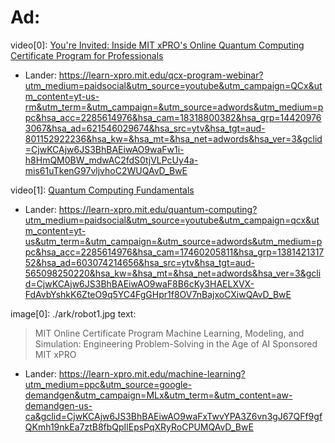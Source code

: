 # Ad:
video[0]: [You're Invited: Inside MIT xPRO's Online Quantum Computing Certificate Program for Professionals](https://youtu.be/KNKvNBPCfc0)
- Lander: https://learn-xpro.mit.edu/qcx-program-webinar?utm_medium=paidsocial&utm_source=youtube&utm_campaign=QCx&utm_content=yt-us-rm&utm_term=&utm_campaign=&utm_source=adwords&utm_medium=ppc&hsa_acc=2285614976&hsa_cam=18318800382&hsa_grp=144209763067&hsa_ad=621546029674&hsa_src=ytv&hsa_tgt=aud-801152922236&hsa_kw=&hsa_mt=&hsa_net=adwords&hsa_ver=3&gclid=CjwKCAjw6JS3BhBAEiwAO9waFw1i-h8HmQM0BW_mdwAC2fdS0tjVLPcUy4a-mis61uTkenG97vljvhoC2WUQAvD_BwE

video[1]: [Quantum Computing Fundamentals](https://youtu.be/aeDbYuJyXr8)
- Lander: https://learn-xpro.mit.edu/quantum-computing?utm_medium=paidsocial&utm_source=youtube&utm_campaign=qcx&utm_content=yt-us&utm_term=&utm_campaign=&utm_source=adwords&utm_medium=ppc&hsa_acc=2285614976&hsa_cam=17460205811&hsa_grp=138142131752&hsa_ad=603074214656&hsa_src=ytv&hsa_tgt=aud-565098250220&hsa_kw=&hsa_mt=&hsa_net=adwords&hsa_ver=3&gclid=CjwKCAjw6JS3BhBAEiwAO9waF8B6cKy3HAELXVX-FdAvbYshkK6ZteO9q5YC4FgGHpr1f8OV7nBajxoCXiwQAvD_BwE

image[0]: ./ark/robot1.jpg
text:
>MIT Online Certificate Program
>Machine Learning, Modeling, and Simulation: Engineering Problem-Solving in the Age of AI
>Sponsored
>MIT xPRO
- Lander: https://learn-xpro.mit.edu/machine-learning?utm_medium=ppc&utm_source=google-demandgen&utm_campaign=MLx&utm_term=&utm_content=aw-demandgen-us-ca&gclid=CjwKCAjw6JS3BhBAEiwAO9waFxTwvYPA3Z6vn3gJ67QFf9gfQKmh19nkEa7ztB8fbQpIlEpsPqXRyRoCPUMQAvD_BwE
